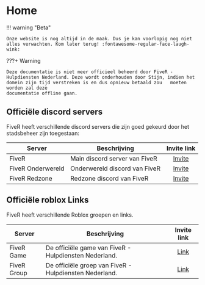 # Home

!!! warning "Beta"

    Onze website is nog altijd in de maak. Dus je kan voorlopig nog niet alles verwachten. Kom later terug! :fontawesome-regular-face-laugh-wink:

???+ Warning

    Deze documentatie is niet meer officieel beheerd door FiveR - Hulpdiensten Nederland. Deze wordt onderhouden door Stijn, indien het domein zijn tijd verstreken is en dus opnieuw betaald zou   moeten  worden zal deze 
    documentatie offline gaan.

## Officiële discord servers

FiveR heeft verschillende discord servers die zijn goed gekeurd door het stadsbeheer zijn toegestaan:

| Server | Beschrijving | Invite link |
|---|---|:---:|
|FiveR| Main discord server van FiveR | [Invite](https://discord.gg/fivernl) |
|FiveR Onderwereld| Onderwereld discord van FiveR | [Invite](https://discord.gg/NTAeFqpafD) |
|FiveR Redzone| Redzone discord van FiveR | [Invite](https://discord.gg/ZSD6MVNyW7) |

## Officiële roblox Links

FiveR heeft verschillende Roblox groepen en links.

| Server | Beschrijving | Invite link |
|---|---|:---:|
|FiveR Game| De officiële game van FiveR - Hulpdiensten Nederland. | [Link](https://www.roblox.com/games/8628792096/UPDATE-FiveR-Hulpdiensten-Nederland) |
|FiveR Group| De officiële groep van FiveR - Hulpdiensten Nederland. | [Link](https://www.roblox.com/groups/13854385/FiveR-Hulpdiensten-Nederland#!/about) |
